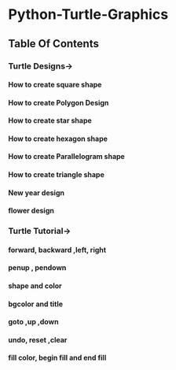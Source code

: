 # Python-Turtle-Graphics

## Table Of Contents
### Turtle Designs->
#### How to create square shape
#### How to create Polygon Design
#### How to create star shape
#### How to create hexagon shape
#### How to create Parallelogram shape
#### How to create triangle shape
#### New year design
#### flower design

### Turtle Tutorial->
#### forward, backward ,left, right
#### penup , pendown
#### shape and color
#### bgcolor and title
#### goto ,up ,down
#### undo, reset ,clear
#### fill color, begin fill and end fill



